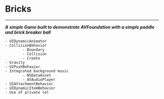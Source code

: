 # Bricks

---

***A simple Game built to demonstrate AVFoundation with a simple paddle and brick breaker ball***

	
	- UIDynamicAnimator
	- CollisionBehavior
			- Boundary 
			- Collision
			- Create
	- Gravity
	- UIPushBehavior
	- Integrated background music
			- NSDataAsset
			- AVAudioPlayer
	- UIAttachmentBehavior
	- UIDynamicItemBehavior		
	- Use of private let
	


	
	
	
	
	
	